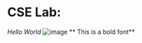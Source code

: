 # CSE Lab:
*Hello World*
![image](https://user-images.githubusercontent.com/120772535/230528026-cde645ea-86cc-4348-a442-3c11ea38e5ce.png)
** This is a bold font**
